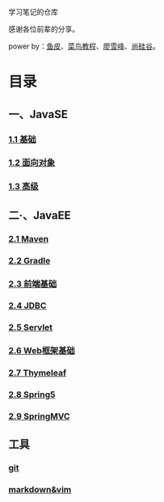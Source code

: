 学习笔记的仓库

感谢各位前辈的分享。

power by：[鱼皮](https://space.bilibili.com/12890453)、[菜鸟教程](https://www.runoob.com/)、[廖雪峰](https://www.liaoxuefeng.com/)、[尚硅谷](https://space.bilibili.com/302417610)。

# 目录

## 一、JavaSE

### [1.1 基础](Java/%E5%9F%BA%E7%A1%80/%E5%9F%BA%E7%A1%80.md)

### [1.2 面向对象](Java/%E5%9F%BA%E7%A1%80/%E5%9F%BA%E7%A1%80-%E9%9D%A2%E5%90%91%E5%AF%B9%E8%B1%A1.md)

### [1.3 高级](Java/%E5%9F%BA%E7%A1%80/%E9%AB%98%E7%BA%A7.md)

## 二·、JavaEE

### [2.1 Maven](Java/%E4%BC%81%E4%B8%9A%E5%BC%80%E5%8F%91/JavaEETools/Maven.md)

### [2.2 Gradle](Java/%E4%BC%81%E4%B8%9A%E5%BC%80%E5%8F%91/JavaEETools/Gradle.md)

### [2.3 前端基础](Java/%E4%BC%81%E4%B8%9A%E5%BC%80%E5%8F%91/%E5%9F%BA%E7%A1%80/%E5%89%8D%E7%AB%AF.md)

### [2.4 JDBC](Java/%E4%BC%81%E4%B8%9A%E5%BC%80%E5%8F%91/%E5%9F%BA%E7%A1%80/JDBC.md)

### [2.5 Servlet](Java/%E4%BC%81%E4%B8%9A%E5%BC%80%E5%8F%91/%E5%9F%BA%E7%A1%80/Servlet.md)

### [2.6 Web框架基础](Java/%E4%BC%81%E4%B8%9A%E5%BC%80%E5%8F%91/%E5%9F%BA%E7%A1%80/Web%E6%A1%86%E6%9E%B6%E5%9F%BA%E7%A1%80.md)

### [2.7 Thymeleaf](Java/%E4%BC%81%E4%B8%9A%E5%BC%80%E5%8F%91/%E5%9F%BA%E7%A1%80/Thymeleaf.md)

### [2.8 Spring5](Java/%E4%BC%81%E4%B8%9A%E5%BC%80%E5%8F%91/%E5%9F%BA%E7%A1%80/Spring5.md)

### [2.9 SpringMVC](Java/%E4%BC%81%E4%B8%9A%E5%BC%80%E5%8F%91/%E5%9F%BA%E7%A1%80/SpringMVC.md)

## 工具

### [git](git.md)

### [markdown&vim](markdowm&vim.md)
